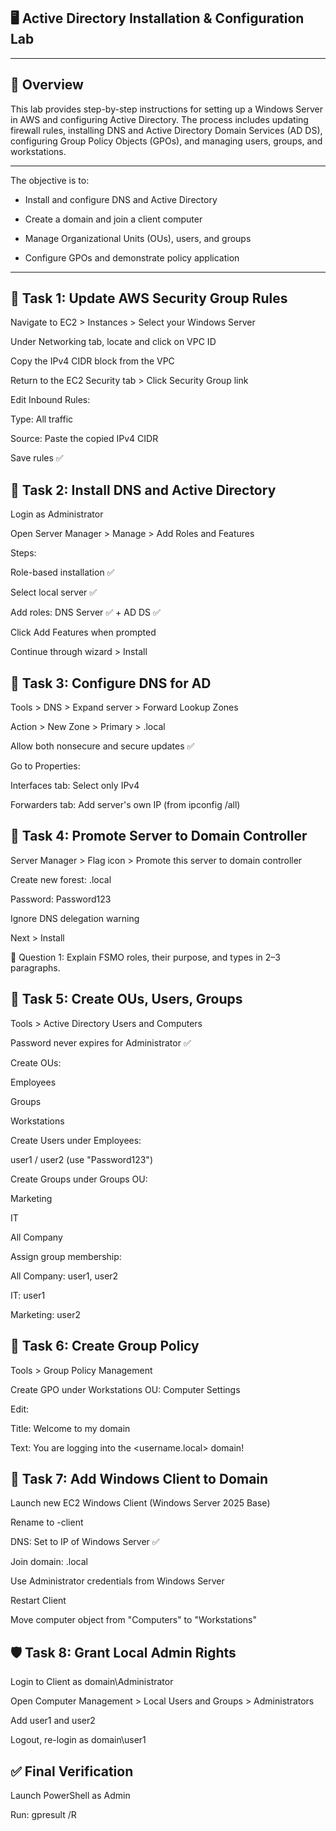## 🖥️ Active Directory Installation & Configuration Lab

---

## 📘 Overview

This lab provides step-by-step instructions for setting up a Windows Server in AWS and configuring Active Directory. The process includes updating firewall rules, installing DNS and Active Directory Domain Services (AD DS), configuring Group Policy Objects (GPOs), and managing users, groups, and workstations.

---

The objective is to:

- Install and configure DNS and Active Directory

- Create a domain and join a client computer

- Manage Organizational Units (OUs), users, and groups

- Configure GPOs and demonstrate policy application

---

## 🔧 Task 1: Update AWS Security Group Rules

Navigate to EC2 > Instances > Select your Windows Server

Under Networking tab, locate and click on VPC ID

Copy the IPv4 CIDR block from the VPC

Return to the EC2 Security tab > Click Security Group link

Edit Inbound Rules:

Type: All traffic

Source: Paste the copied IPv4 CIDR

Save rules ✅

## 🧠 Task 2: Install DNS and Active Directory

Login as Administrator

Open Server Manager > Manage > Add Roles and Features

Steps:

Role-based installation ✅

Select local server ✅

Add roles: DNS Server ✅ + AD DS ✅

Click Add Features when prompted

Continue through wizard > Install


## 🧱 Task 3: Configure DNS for AD

Tools > DNS > Expand server > Forward Lookup Zones

Action > New Zone > Primary > <username>.local

Allow both nonsecure and secure updates ✅

Go to Properties:

Interfaces tab: Select only IPv4

Forwarders tab: Add server's own IP (from ipconfig /all)


## 🌳 Task 4: Promote Server to Domain Controller

Server Manager > Flag icon > Promote this server to domain controller

Create new forest: <username>.local

Password: Password123

Ignore DNS delegation warning

Next > Install


📝 Question 1:
Explain FSMO roles, their purpose, and types in 2–3 paragraphs.

## 👥 Task 5: Create OUs, Users, Groups

Tools > Active Directory Users and Computers

Password never expires for Administrator ✅

Create OUs:

Employees

Groups

Workstations

Create Users under Employees:

user1 / user2 (use "Password123")

Create Groups under Groups OU:

Marketing

IT

All Company

Assign group membership:

All Company: user1, user2

IT: user1

Marketing: user2

## 📑 Task 6: Create Group Policy

Tools > Group Policy Management

Create GPO under Workstations OU: Computer Settings

Edit:

Title: Welcome to my domain

Text: You are logging into the <username.local> domain!

## 🧩 Task 7: Add Windows Client to Domain

Launch new EC2 Windows Client (Windows Server 2025 Base)

Rename to <username>-client

DNS: Set to IP of Windows Server ✅

Join domain: <username>.local

Use Administrator credentials from Windows Server

Restart Client

Move computer object from "Computers" to "Workstations"

## 🛡️ Task 8: Grant Local Admin Rights

Login to Client as domain\Administrator

Open Computer Management > Local Users and Groups > Administrators

Add user1 and user2

Logout, re-login as domain\user1

## ✅ Final Verification

Launch PowerShell as Admin

Run: gpresult /R

